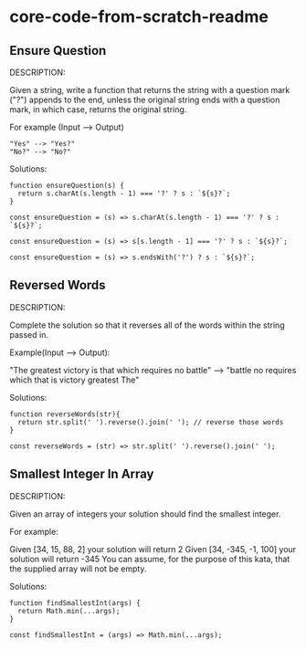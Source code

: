 # core-code-from-scratch-readme

## Ensure Question

DESCRIPTION:

Given a string, write a function that returns the string with a question mark ("?") appends to the end, unless the original string ends with a question mark, in which case, returns the original string.

For example (Input --> Output)

```
"Yes" --> "Yes?" 
"No?" --> "No?"
```

Solutions:

```
function ensureQuestion(s) {
  return s.charAt(s.length - 1) === '?' ? s : `${s}?`;
}
```

```
const ensureQuestion = (s) => s.charAt(s.length - 1) === '?' ? s : `${s}?`;
```

```
const ensureQuestion = (s) => s[s.length - 1] === '?' ? s : `${s}?`;
```

```
const ensureQuestion = (s) => s.endsWith('?') ? s : `${s}?`;
```

## Reversed Words

DESCRIPTION:

Complete the solution so that it reverses all of the words within the string passed in.

Example(Input --> Output):

"The greatest victory is that which requires no battle" --> "battle no requires which that is victory greatest The"

Solutions:

```
function reverseWords(str){
  return str.split(' ').reverse().join(' '); // reverse those words
}
```

```
const reverseWords = (str) => str.split(' ').reverse().join(' '); 
```


## Smallest Integer In Array

DESCRIPTION:

Given an array of integers your solution should find the smallest integer.

For example:

Given [34, 15, 88, 2] your solution will return 2
Given [34, -345, -1, 100] your solution will return -345
You can assume, for the purpose of this kata, that the supplied array will not be empty.

Solutions:

```
function findSmallestInt(args) {
  return Math.min(...args);
}
```

```
const findSmallestInt = (args) => Math.min(...args);
```
